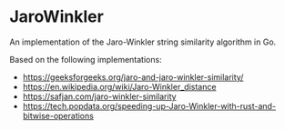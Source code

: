 # JaroWinkler

An implementation of the Jaro-Winkler string similarity algorithm in Go.

Based on the following implementations:
- https://geeksforgeeks.org/jaro-and-jaro-winkler-similarity/
- https://en.wikipedia.org/wiki/Jaro-Winkler_distance
- https://safjan.com/jaro-winkler-similarity
- https://tech.popdata.org/speeding-up-Jaro-Winkler-with-rust-and-bitwise-operations

